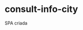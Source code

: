 # consult-info-city

SPA criada

<!--
Como segunda etapa, deve ser necessário desenvolver uma SPA que:
-Faça a consulta através do nome da cidade na API https://openweathermap.org/current - PARA FAZER

-Apresente os resultados em tela - PARA FAZER
-Possua um layout do seu gosto - EM ANDAMENTO
-Hospedada na nuvem - PARA FAZER

Disponibilizar o endereço para teste e o código fonte no seu GitHub. - FEITO
-->
